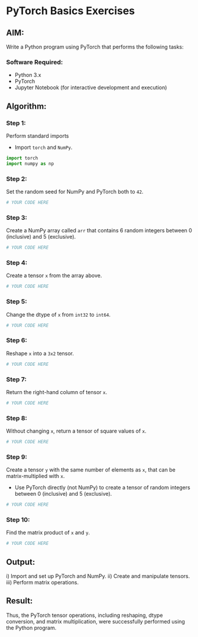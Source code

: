 # PyTorch Basics Exercises

## AIM:
Write a Python program using PyTorch that performs the following tasks:

### Software Required:
- Python 3.x
- PyTorch
- Jupyter Notebook (for interactive development and execution)

## Algorithm:

### Step 1:
Perform standard imports
- Import `torch` and `NumPy`.

```python
import torch
import numpy as np
```

### Step 2:
Set the random seed for NumPy and PyTorch both to `42`.

```python
# YOUR CODE HERE
```

### Step 3:
Create a NumPy array called `arr` that contains 6 random integers between 0 (inclusive) and 5 (exclusive).

```python
# YOUR CODE HERE
```

### Step 4:
Create a tensor `x` from the array above.

```python
# YOUR CODE HERE
```

### Step 5:
Change the dtype of `x` from `int32` to `int64`.

```python
# YOUR CODE HERE
```

### Step 6:
Reshape `x` into a `3x2` tensor.

```python
# YOUR CODE HERE
```

### Step 7:
Return the right-hand column of tensor `x`.

```python
# YOUR CODE HERE
```

### Step 8:
Without changing `x`, return a tensor of square values of `x`.

```python
# YOUR CODE HERE
```

### Step 9:
Create a tensor `y` with the same number of elements as `x`, that can be matrix-multiplied with `x`.
- Use PyTorch directly (not NumPy) to create a tensor of random integers between 0 (inclusive) and 5 (exclusive).

```python
# YOUR CODE HERE
```

### Step 10:
Find the matrix product of `x` and `y`.

```python
# YOUR CODE HERE
```

## Output:
i) Import and set up PyTorch and NumPy.
ii) Create and manipulate tensors.
iii) Perform matrix operations.

## Result:
Thus, the PyTorch tensor operations, including reshaping, dtype conversion, and matrix multiplication, were successfully performed using the Python program.
